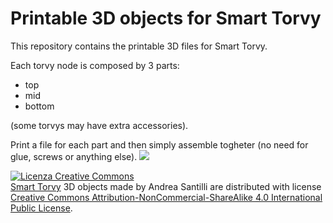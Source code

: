 <h1>Printable 3D objects for Smart Torvy</h1>
<p>This repository contains the printable 3D files for Smart Torvy.</p>
<p>Each torvy node is composed by 3 parts: </p>
<ul>
<li>top</li>
<li>mid</li>
<li>bottom</li>
</ul>
<p>(some torvys may have extra accessories). </p>
<p>Print a file for each part and then simply assemble togheter (no need for glue, screws or anything else).
<img src="http://smarttorvy.me/images/2.png"></p>
<a rel="license" href="http://creativecommons.org/licenses/by-nc-sa/4.0/"><img alt="Licenza Creative Commons" style="border-width:0" src="https://i.creativecommons.org/l/by-nc-sa/4.0/88x31.png" /></a><br /><span xmlns:dct="http://purl.org/dc/terms/" property="dct:title"><a href="http://smarttorvy.me/">Smart Torvy</a> 3D objects</span> made by<a xmlns:cc="http://creativecommons.org/ns#" property="cc:attributionName" rel="cc:attributionURL"> Andrea Santilli</a> are distributed with license <a rel="license" href="http://creativecommons.org/licenses/by-nc-sa/4.0/">Creative Commons Attribution-NonCommercial-ShareAlike 4.0 International Public License</a>.
